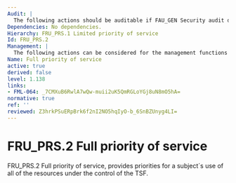 ```yaml
---
Audit: |
  The following actions should be auditable if FAU_GEN Security audit data generation is included in the PP, PP-Module, functional package or ST: a) minimal: Rejection of operation based on the use of priority within an allocation; b) basic: All attempted uses of the allocation function which involves the priority of the service functions.
Dependencies: No dependencies.
Hierarchy: FRU_PRS.1 Limited priority of service
Id: FRU_PRS.2
Management: |
  The following actions can be considered for the management functions in FMT: a) assignment of priorities to each subject in the TSF.
Name: Full priority of service
active: true
derived: false
level: 1.138
links:
- FML-064: _7CMXuB6RwlA7wQw-muii2uK5QmRGLoYGj8uN8mO5hA=
normative: true
ref: ''
reviewed: Z3hrkPSuERpBrk6f2nI2NO5hqIyO-b_6SnBZUnyg4LI=
---
```


# FRU_PRS.2 Full priority of service

FRU_PRS.2 Full priority of service, provides priorities for a subject´s use of all of the resources under the control of the TSF.